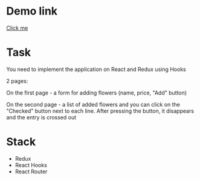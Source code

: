 # Demo link

[Click me](https://ched88xtc.github.io/flowers-tt/#/)

# Task

You need to implement the application on React and Redux using Hooks

2 pages:

On the first page - a form for adding flowers (name, price, "Add" button)

On the second page - a list of added flowers and you can click on the "Checked" button next to each line. After pressing the button, it disappears and the entry is crossed out

# Stack
- Redux
- React Hooks
- React Router
